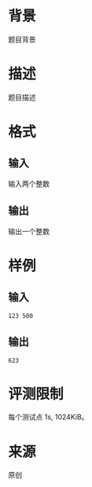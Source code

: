 # 背景

题目背景

# 描述

题目描述

# 格式

## 输入

输入两个整数

## 输出

输出一个整数

# 样例

## 输入

```
123 500
```

## 输出

```
623
```

# 评测限制

每个测试点 1s, 1024KiB。

# 来源

原创
